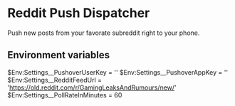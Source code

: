 # Reddit Push Dispatcher
Push new posts from your favorate subreddit right to your phone.

## Environment variables
$Env:Settings__PushoverUserKey = ''
$Env:Settings__PushoverAppKey = ''
$Env:Settings__RedditFeedUrl = 'https://old.reddit.com/r/GamingLeaksAndRumours/new/'
$Env:Settings__PollRateInMinutes = 60
